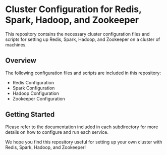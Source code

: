 # Cluster Configuration for Redis, Spark, Hadoop, and Zookeeper

This repository contains the necessary cluster configuration files and scripts for setting up Redis, Spark, Hadoop, and Zookeeper on a cluster of machines.

## Overview

The following configuration files and scripts are included in this repository:

- Redis Configuration
- Spark Configuration
- Hadoop Configuration
- Zookeeper Configuration

## Getting Started


Please refer to the documentation included in each subdirectory for more details on how to configure and run each service.

We hope you find this repository useful for setting up your own cluster with Redis, Spark, Hadoop, and Zookeeper!
